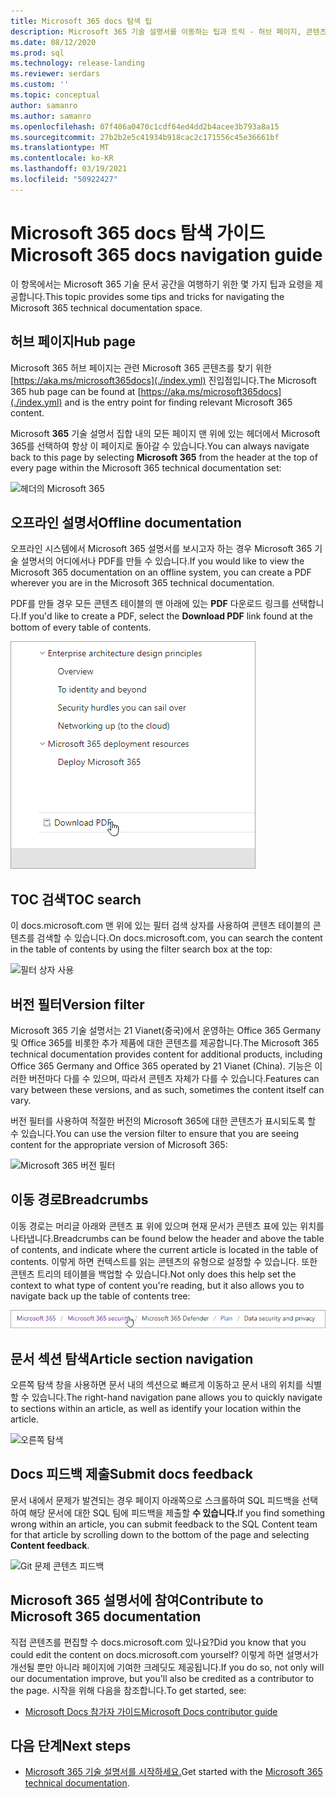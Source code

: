 ```yaml
---
title: Microsoft 365 docs 탐색 팁
description: Microsoft 365 기술 설명서를 이동하는 팁과 트릭 - 허브 페이지, 콘텐츠 표, 헤더, 이동 경로 사용 방법 및 버전 필터 사용 방법에 대해 설명
ms.date: 08/12/2020
ms.prod: sql
ms.technology: release-landing
ms.reviewer: serdars
ms.custom: ''
ms.topic: conceptual
author: samanro
ms.author: samanro
ms.openlocfilehash: 07f406a0470c1cdf64ed4dd2b4acee3b793a8a15
ms.sourcegitcommit: 27b2b2e5c41934b918cac2c171556c45e36661bf
ms.translationtype: MT
ms.contentlocale: ko-KR
ms.lasthandoff: 03/19/2021
ms.locfileid: "50922427"
---
```

# <a name="microsoft-365-docs-navigation-guide"></a><span data-ttu-id="d0c40-103">Microsoft 365 docs 탐색 가이드</span><span class="sxs-lookup"><span data-stu-id="d0c40-103">Microsoft 365 docs navigation guide</span></span>

<span data-ttu-id="d0c40-104">이 항목에서는 Microsoft 365 기술 문서 공간을 여행하기 위한 몇 가지 팁과 요령을 제공합니다.</span><span class="sxs-lookup"><span data-stu-id="d0c40-104">This topic provides some tips and tricks for navigating the Microsoft 365 technical documentation space.</span></span>  

## <a name="hub-page"></a><span data-ttu-id="d0c40-105">허브 페이지</span><span class="sxs-lookup"><span data-stu-id="d0c40-105">Hub page</span></span>

<span data-ttu-id="d0c40-106">Microsoft 365 허브 페이지는 관련 Microsoft 365 콘텐츠를 찾기 위한 [https://aka.ms/microsoft365docs](./index.yml) 진입점입니다.</span><span class="sxs-lookup"><span data-stu-id="d0c40-106">The Microsoft 365 hub page can be found at [https://aka.ms/microsoft365docs](./index.yml) and is the entry point for finding relevant Microsoft 365 content.</span></span>

<span data-ttu-id="d0c40-107">Microsoft **365** 기술 설명서 집합 내의 모든 페이지 맨 위에 있는 헤더에서 Microsoft 365를 선택하여 항상 이 페이지로 돌아갈 수 있습니다.</span><span class="sxs-lookup"><span data-stu-id="d0c40-107">You can always navigate back to this page by selecting **Microsoft 365** from the header at the top of every page within the Microsoft 365 technical documentation set:</span></span>

![헤더의 Microsoft 365](media/m365-header-cursor.png)

## <a name="offline-documentation"></a><span data-ttu-id="d0c40-109">오프라인 설명서</span><span class="sxs-lookup"><span data-stu-id="d0c40-109">Offline documentation</span></span>

<span data-ttu-id="d0c40-110">오프라인 시스템에서 Microsoft 365 설명서를 보시고자 하는 경우 Microsoft 365 기술 설명서의 어디에서나 PDF를 만들 수 있습니다.</span><span class="sxs-lookup"><span data-stu-id="d0c40-110">If you would like to view the Microsoft 365 documentation on an offline system, you can create a PDF wherever you are in the Microsoft 365 technical documentation.</span></span>

<span data-ttu-id="d0c40-111">PDF를 만들 경우 모든 콘텐츠 테이블의 맨 아래에 있는 **PDF** 다운로드 링크를 선택합니다.</span><span class="sxs-lookup"><span data-stu-id="d0c40-111">If you'd like to create a PDF, select the **Download PDF** link found at the bottom of every table of contents.</span></span>

![PDF 다운로드](media/m365-download-pdf-cursor.png)

## <a name="toc-search"></a><span data-ttu-id="d0c40-113">TOC 검색</span><span class="sxs-lookup"><span data-stu-id="d0c40-113">TOC search</span></span> 
<span data-ttu-id="d0c40-114">이 docs.microsoft.com 맨 위에 있는 필터 검색 상자를 사용하여 콘텐츠 테이블의 콘텐츠를 검색할 수 있습니다.</span><span class="sxs-lookup"><span data-stu-id="d0c40-114">On docs.microsoft.com, you can search the content in the table of contents by using the filter search box at the top:</span></span>

![필터 상자 사용](media/m365-filter-by-title.png)

## <a name="version-filter"></a><span data-ttu-id="d0c40-116">버전 필터</span><span class="sxs-lookup"><span data-stu-id="d0c40-116">Version filter</span></span>
<span data-ttu-id="d0c40-117">Microsoft 365 기술 설명서는 21 Vianet(중국)에서 운영하는 Office 365 Germany 및 Office 365를 비롯한 추가 제품에 대한 콘텐츠를 제공합니다.</span><span class="sxs-lookup"><span data-stu-id="d0c40-117">The Microsoft 365 technical documentation provides content for additional products, including Office 365 Germany and Office 365 operated by 21 Vianet (China).</span></span> <span data-ttu-id="d0c40-118">기능은 이러한 버전마다 다를 수 있으며, 따라서 콘텐츠 자체가 다를 수 있습니다.</span><span class="sxs-lookup"><span data-stu-id="d0c40-118">Features can vary between these versions, and as such, sometimes the content itself can vary.</span></span>

<span data-ttu-id="d0c40-119">버전 필터를 사용하여 적절한 버전의 Microsoft 365에 대한 콘텐츠가 표시되도록 할 수 있습니다.</span><span class="sxs-lookup"><span data-stu-id="d0c40-119">You can use the version filter to ensure that you are seeing content for the appropriate version of Microsoft 365:</span></span>

![Microsoft 365 버전 필터](media/m365-version-filter.png)

## <a name="breadcrumbs"></a><span data-ttu-id="d0c40-121">이동 경로</span><span class="sxs-lookup"><span data-stu-id="d0c40-121">Breadcrumbs</span></span>

<span data-ttu-id="d0c40-122">이동 경로는 머리글 아래와 콘텐츠 표 위에 있으며 현재 문서가 콘텐츠 표에 있는 위치를 나타냅니다.</span><span class="sxs-lookup"><span data-stu-id="d0c40-122">Breadcrumbs can be found below the header and above the table of contents, and indicate where the current article is located in the table of contents.</span></span>  <span data-ttu-id="d0c40-123">이렇게 하면 컨텍스트를 읽는 콘텐츠의 유형으로 설정할 수 있습니다. 또한 콘텐츠 트리의 테이블을 백업할 수 있습니다.</span><span class="sxs-lookup"><span data-stu-id="d0c40-123">Not only does this help set the context to what type of content you're reading, but it also allows you to navigate back up the table of contents tree:</span></span>

![Microsoft 365 이동 경로](media/m365-breadcrumb.png)

## <a name="article-section-navigation"></a><span data-ttu-id="d0c40-125">문서 섹션 탐색</span><span class="sxs-lookup"><span data-stu-id="d0c40-125">Article section navigation</span></span>

<span data-ttu-id="d0c40-126">오른쪽 탐색 창을 사용하면 문서 내의 섹션으로 빠르게 이동하고 문서 내의 위치를 식별할 수 있습니다.</span><span class="sxs-lookup"><span data-stu-id="d0c40-126">The right-hand navigation pane allows you to quickly navigate to sections within an article, as well as identify your location within the article.</span></span>  

![오른쪽 탐색](media/m365-article-sections.png)

## <a name="submit-docs-feedback"></a><span data-ttu-id="d0c40-128">Docs 피드백 제출</span><span class="sxs-lookup"><span data-stu-id="d0c40-128">Submit docs feedback</span></span>

<span data-ttu-id="d0c40-129">문서 내에서 문제가 발견되는 경우 페이지 아래쪽으로 스크롤하여 SQL 피드백을 선택하여 해당 문서에 대한 SQL 팀에 피드백을 제출할 **수 있습니다.**</span><span class="sxs-lookup"><span data-stu-id="d0c40-129">If you find something wrong within an article, you can submit feedback to the SQL Content team for that article by scrolling down to the bottom of the page and selecting **Content feedback**.</span></span>

![Git 문제 콘텐츠 피드백](media/m365-article-feedback.png)

## <a name="contribute-to-microsoft-365-documentation"></a><span data-ttu-id="d0c40-131">Microsoft 365 설명서에 참여</span><span class="sxs-lookup"><span data-stu-id="d0c40-131">Contribute to Microsoft 365 documentation</span></span>

<span data-ttu-id="d0c40-132">직접 콘텐츠를 편집할 수 docs.microsoft.com 있나요?</span><span class="sxs-lookup"><span data-stu-id="d0c40-132">Did you know that you could edit the content on docs.microsoft.com yourself?</span></span> <span data-ttu-id="d0c40-133">이렇게 하면 설명서가 개선될 뿐만 아니라 페이지에 기여한 크레딧도 제공됩니다.</span><span class="sxs-lookup"><span data-stu-id="d0c40-133">If you do so, not only will our documentation improve, but you'll also be credited as a contributor to the page.</span></span> <span data-ttu-id="d0c40-134">시작을 위해 다음을 참조합니다.</span><span class="sxs-lookup"><span data-stu-id="d0c40-134">To get started, see:</span></span>

- [<span data-ttu-id="d0c40-135">Microsoft Docs 참가자 가이드</span><span class="sxs-lookup"><span data-stu-id="d0c40-135">Microsoft Docs contributor guide</span></span>](/contribute/)

## <a name="next-steps"></a><span data-ttu-id="d0c40-136">다음 단계</span><span class="sxs-lookup"><span data-stu-id="d0c40-136">Next steps</span></span>

- <span data-ttu-id="d0c40-137">[Microsoft 365 기술 설명서를 시작하세요.](index.yml)</span><span class="sxs-lookup"><span data-stu-id="d0c40-137">Get started with the [Microsoft 365 technical documentation](index.yml).</span></span>